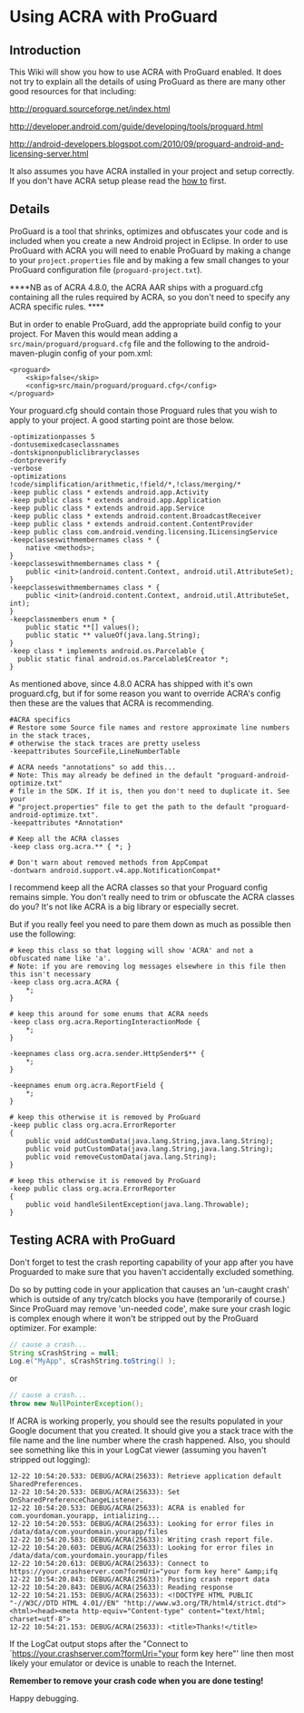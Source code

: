 # Using ACRA with ProGuard

## Introduction

This Wiki will show you how to use ACRA with ProGuard enabled.  It does not try to explain all the details of using ProGuard as there are many other good resources for that including:

http://proguard.sourceforge.net/index.html

http://developer.android.com/guide/developing/tools/proguard.html

http://android-developers.blogspot.com/2010/09/proguard-android-and-licensing-server.html

It also assumes you have ACRA installed in your project and setup correctly.  If you don't have ACRA setup please read the [how to](BasicSetup) first.

## Details

ProGuard is a tool that shrinks, optimizes and obfuscates your code and is included when you create a new Android project in Eclipse.  In order to use ProGuard with ACRA you will need to enable ProGuard by making a change to your `project.properties` file and by making a few small changes to your ProGuard configuration file (`proguard-project.txt`).

****NB as of ACRA 4.8.0, the ACRA AAR ships with a proguard.cfg containing all the rules required by ACRA, so you don't need to specify any ACRA specific rules. ****

But in order to enable ProGuard, add the appropriate build config to your project.
For Maven this would mean adding a `src/main/proguard/proguard.cfg` file and the following to the android-maven-plugin config of your pom.xml:
```
<proguard>
    <skip>false</skip>
    <config>src/main/proguard/proguard.cfg</config>
</proguard>
```

Your proguard.cfg should contain those Proguard rules that you wish to apply to your project. A good starting point are those below.

```
-optimizationpasses 5
-dontusemixedcaseclassnames
-dontskipnonpubliclibraryclasses
-dontpreverify
-verbose
-optimizations !code/simplification/arithmetic,!field/*,!class/merging/*
-keep public class * extends android.app.Activity
-keep public class * extends android.app.Application
-keep public class * extends android.app.Service
-keep public class * extends android.content.BroadcastReceiver
-keep public class * extends android.content.ContentProvider
-keep public class com.android.vending.licensing.ILicensingService
-keepclasseswithmembernames class * {
    native <methods>;
}
-keepclasseswithmembernames class * {
    public <init>(android.content.Context, android.util.AttributeSet);
}
-keepclasseswithmembernames class * {
    public <init>(android.content.Context, android.util.AttributeSet, int);
}
-keepclassmembers enum * {
    public static **[] values();
    public static ** valueOf(java.lang.String);
}
-keep class * implements android.os.Parcelable {
  public static final android.os.Parcelable$Creator *;
}
```

As mentioned above, since 4.8.0 ACRA has shipped with it's own proguard.cfg, but if for some reason you want to override ACRA's config then these are the values that ACRA is recommending.

```
#ACRA specifics
# Restore some Source file names and restore approximate line numbers in the stack traces,
# otherwise the stack traces are pretty useless
-keepattributes SourceFile,LineNumberTable

# ACRA needs "annotations" so add this... 
# Note: This may already be defined in the default "proguard-android-optimize.txt"
# file in the SDK. If it is, then you don't need to duplicate it. See your
# "project.properties" file to get the path to the default "proguard-android-optimize.txt".
-keepattributes *Annotation*

# Keep all the ACRA classes
-keep class org.acra.** { *; }

# Don't warn about removed methods from AppCompat
-dontwarn android.support.v4.app.NotificationCompat*
```

I recommend keep all the ACRA classes so that your Proguard config remains simple.
You don't really need to trim or obfuscate the ACRA classes do you?
It's not like ACRA is a big library or especially secret.


But if you really feel you need to pare them down as much as possible then use the following:
```
# keep this class so that logging will show 'ACRA' and not a obfuscated name like 'a'.
# Note: if you are removing log messages elsewhere in this file then this isn't necessary
-keep class org.acra.ACRA {
	*;
}

# keep this around for some enums that ACRA needs
-keep class org.acra.ReportingInteractionMode {
    *;
}

-keepnames class org.acra.sender.HttpSender$** {
    *;
}

-keepnames enum org.acra.ReportField {
    *;
}

# keep this otherwise it is removed by ProGuard
-keep public class org.acra.ErrorReporter
{
    public void addCustomData(java.lang.String,java.lang.String);
    public void putCustomData(java.lang.String,java.lang.String);
    public void removeCustomData(java.lang.String);
}

# keep this otherwise it is removed by ProGuard
-keep public class org.acra.ErrorReporter
{
    public void handleSilentException(java.lang.Throwable);
}
```

## Testing ACRA with ProGuard

Don't forget to test the crash reporting capability of your app after you have Proguarded to make sure that you haven't accidentally excluded something.

Do so by putting code in your application that causes an 'un-caught crash' which is outside of any try/catch blocks you have (temporarily of course.)  Since ProGuard may remove 'un-needed code', make sure your crash logic is complex enough where it won't be stripped out by the ProGuard optimizer.  For example:

```java
// cause a crash...
String sCrashString = null;
Log.e("MyApp", sCrashString.toString() );
```
or

```java
// cause a crash...
throw new NullPointerException();
```

If ACRA is working properly, you should see the results populated in your Google document that you created.  It should give you a stack trace with the file name and the line number where the crash happened.  Also, you should see something like this in your LogCat viewer (assuming you haven't stripped out logging):

```
12-22 10:54:20.533: DEBUG/ACRA(25633): Retrieve application default SharedPreferences.
12-22 10:54:20.533: DEBUG/ACRA(25633): Set OnSharedPreferenceChangeListener.
12-22 10:54:20.533: DEBUG/ACRA(25633): ACRA is enabled for com.yourdoman.yourapp, intializing...
12-22 10:54:20.553: DEBUG/ACRA(25633): Looking for error files in /data/data/com.yourdomain.yourapp/files
12-22 10:54:20.583: DEBUG/ACRA(25633): Writing crash report file.
12-22 10:54:20.603: DEBUG/ACRA(25633): Looking for error files in /data/data/com.yourdomain.yourapp/files
12-22 10:54:20.613: DEBUG/ACRA(25633): Connect to https://your.crashserver.com?formUri="your form key here" &amp;ifq
12-22 10:54:20.843: DEBUG/ACRA(25633): Posting crash report data
12-22 10:54:20.843: DEBUG/ACRA(25633): Reading response
12-22 10:54:21.153: DEBUG/ACRA(25633): <!DOCTYPE HTML PUBLIC "-//W3C//DTD HTML 4.01//EN" "http://www.w3.org/TR/html4/strict.dtd"><html><head><meta http-equiv="Content-type" content="text/html; charset=utf-8">
12-22 10:54:21.153: DEBUG/ACRA(25633): <title>Thanks!</title>
```

If the LogCat output stops after the "Connect to `https://your.crashserver.com?formUri="your form key here"' line then most likely your emulator or device is unable to reach the Internet.

**Remember to remove your crash code when you are done testing!**

Happy debugging.